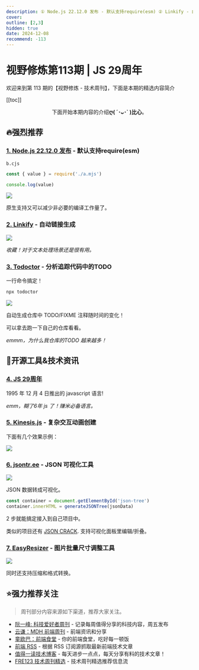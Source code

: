```yaml
---
description: ① Node.js 22.12.0 发布 - 默认支持require(esm) ② Linkify - 自动链接生成 ③ Todoctor - 分析追踪代码中的TODO ④ JS 29周年 ⑤ Kinesis.js - 复杂交互动画创建 ⑥ jsontr.ee - JSON 可视化工具 ⑦ EasyResizer - 图片批量尺寸调整工具
cover:
outline: [2,3]
hidden: true
date: 2024-12-08
recommend: -113
---
```


# 视野修炼第113期 | JS 29周年

欢迎来到第 113 期的【视野修炼 - 技术周刊】，下面是本期的精选内容简介

[[toc]]

<center>

下面开始本期内容的介绍**ღ( ´･ᴗ･` )比心**。

</center>

## 🔥强烈推荐
### [1. Node.js 22.12.0 发布](https://nodejs.org/en/blog/release/v22.12.0) - 默认支持require(esm)

`b.cjs`
```js
const { value } = require('./a.mjs')

console.log(value)
```

![](https://cdn.upyun.sugarat.top/mdImg/sugar/22119bf9e4d4a3913d0a8ea8c8c6f51d)

原生支持又可以减少非必要的编译工作量了。

### [2. Linkify](https://linkify.js.org/) - 自动链接生成

![](https://cdn.upyun.sugarat.top/mdImg/sugar/7fd3fd002445d2f81249a9ff5474b81a)

*收藏！对于文本处理场景还是很有用。*

### [3. Todoctor](https://todoctor.azat.io/) - 分析追踪代码中的TODO

一行命令搞定！
```sh
npx todoctor
```
![](https://cdn.upyun.sugarat.top/mdImg/sugar/7059a8acb06eed856e0dc5e4fcc6b6eb)

自动生成仓库中 TODO/FIXME 注释随时间的变化！

可以拿去跑一下自己的仓库看看。

*emmm，为什么我仓库的TODO 越来越多！*
## 🔧开源工具&技术资讯
### [4. JS 29周年](https://web.archive.org/web/20070916144913/http://wp.netscape.com/newsref/pr/newsrelease67.html)

1995 年 12 月 4 日推出的 javascript 语言!

*emm，糊了6年 js 了！赚米必备语言。*

### [5. Kinesis.js](https://kinesisjs.com/) - 复杂交互动画创建
下面有几个效果示例：

![](https://cdn.upyun.sugarat.top/mdImg/sugar/6434302758a3dd4b3dd28c9f3988b716)

### [6. jsontr.ee](https://jsontr.ee/?lang=zh) - JSON 可视化工具

![](https://cdn.upyun.sugarat.top/mdImg/sugar/8bcc7d44da9439ee3e1b54febe27231e)

JSON 数据转成可视化。
```js
const container = document.getElementById('json-tree')
container.innerHTML = generateJSONTree(jsonData)
```
2 步就能搞定接入到自己项目中。

类似的项目还有 [JSON CRACK](https://jsoncrack.com). 支持可视化面板里编辑/折叠。

### [7. EasyResizer](https://easyresizer.com/zh-cn/) - 图片批量尺寸调整工具

![](https://cdn.upyun.sugarat.top/mdImg/sugar/7640d0a5905d92951a11c108a402d197)

同时还支持压缩和格式转换。

## ⭐️强力推荐关注

> 周刊部分内容来源如下渠道，推荐大家关注。

- [阮一峰: 科技爱好者周刊](https://www.ruanyifeng.com/blog/archives.html) - 记录每周值得分享的科技内容，周五发布
- [云谦：MDH 前端周刊](https://sorrycc.com/mdh/) - 前端资讯和分享
- [童欧巴：前端食堂](https://github.com/Geekhyt/weekly) - 你的前端食堂，吃好每一顿饭
- [前端 RSS](https://fed.chanceyu.com/) - 根据 RSS 订阅源抓取最新前端技术文章
- [值得一读技术博客](https://daily-blog.chlinlearn.top/) - 每天进步一点点，每天分享有料的技术文章！
- [FRE123 技术周刊精选](https://www.fre321.com/weekly) - 技术周刊精选推荐信息流
